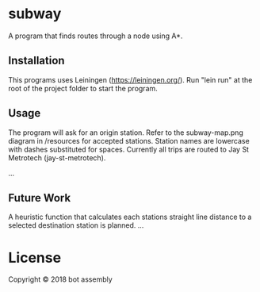 # subway
A program that finds routes through a node using A*.

## Installation
This programs uses Leiningen (https://leiningen.org/). Run "lein run" at the root of the project folder to start the program.

## Usage
The program will ask for an origin station. Refer to the subway-map.png diagram in /resources for accepted stations. Station names are lowercase with dashes substituted for spaces. Currently all trips are routed to Jay St Metrotech (jay-st-metrotech).

...

## Future Work
A heuristic function that calculates each stations straight line distance to a selected destination station is planned. ...

# License
Copyright © 2018 bot assembly
